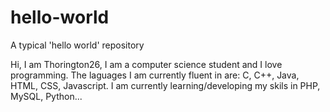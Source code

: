 # hello-world
A typical 'hello world' repository 

Hi, I am Thorington26, I am a computer science student and I love programming. 
The laguages I am currently fluent in are: C, C++, Java, HTML, CSS, Javascript.
I am currently learning/developing my skils in PHP, MySQL, Python...
